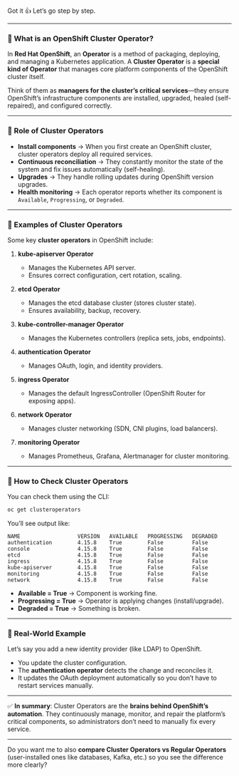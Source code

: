 Got it 👍 Let’s go step by step.

---

### 🔹 What is an OpenShift Cluster Operator?

In **Red Hat OpenShift**, an **Operator** is a method of packaging, deploying, and managing a Kubernetes application.
A **Cluster Operator** is a **special kind of Operator** that manages core platform components of the OpenShift cluster itself.

Think of them as **managers for the cluster’s critical services**—they ensure OpenShift’s infrastructure components are installed, upgraded, healed (self-repaired), and configured correctly.

---

### 🔹 Role of Cluster Operators

* **Install components** → When you first create an OpenShift cluster, cluster operators deploy all required services.
* **Continuous reconciliation** → They constantly monitor the state of the system and fix issues automatically (self-healing).
* **Upgrades** → They handle rolling updates during OpenShift version upgrades.
* **Health monitoring** → Each operator reports whether its component is `Available`, `Progressing`, or `Degraded`.

---

### 🔹 Examples of Cluster Operators

Some key **cluster operators** in OpenShift include:

1. **kube-apiserver Operator**

   * Manages the Kubernetes API server.
   * Ensures correct configuration, cert rotation, scaling.

2. **etcd Operator**

   * Manages the etcd database cluster (stores cluster state).
   * Ensures availability, backup, recovery.

3. **kube-controller-manager Operator**

   * Manages the Kubernetes controllers (replica sets, jobs, endpoints).

4. **authentication Operator**

   * Manages OAuth, login, and identity providers.

5. **ingress Operator**

   * Manages the default IngressController (OpenShift Router for exposing apps).

6. **network Operator**

   * Manages cluster networking (SDN, CNI plugins, load balancers).

7. **monitoring Operator**

   * Manages Prometheus, Grafana, Alertmanager for cluster monitoring.

---

### 🔹 How to Check Cluster Operators

You can check them using the CLI:

```bash
oc get clusteroperators
```

You’ll see output like:

```
NAME                  VERSION   AVAILABLE   PROGRESSING   DEGRADED
authentication        4.15.8    True        False         False
console               4.15.8    True        False         False
etcd                  4.15.8    True        False         False
ingress               4.15.8    True        False         False
kube-apiserver        4.15.8    True        False         False
monitoring            4.15.8    True        False         False
network               4.15.8    True        False         False
```

* **Available = True** → Component is working fine.
* **Progressing = True** → Operator is applying changes (install/upgrade).
* **Degraded = True** → Something is broken.

---

### 🔹 Real-World Example

Let’s say you add a new identity provider (like LDAP) to OpenShift.

* You update the cluster configuration.
* The **authentication operator** detects the change and reconciles it.
* It updates the OAuth deployment automatically so you don’t have to restart services manually.

---

✅ **In summary**:
Cluster Operators are the **brains behind OpenShift’s automation**. They continuously manage, monitor, and repair the platform’s critical components, so administrators don’t need to manually fix every service.

---

Do you want me to also **compare Cluster Operators vs Regular Operators** (user-installed ones like databases, Kafka, etc.) so you see the difference more clearly?
